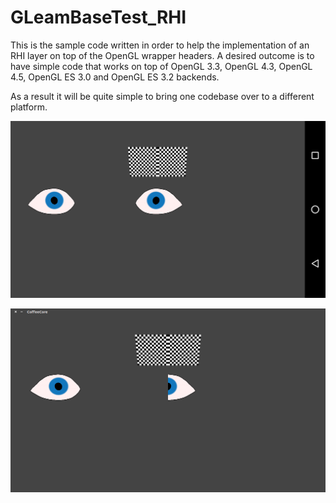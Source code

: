 # GLeamBaseTest_RHI
This is the sample code written in order to help the implementation of an RHI layer on top of the OpenGL wrapper headers.
A desired outcome is to have simple code that works on top of OpenGL 3.3, OpenGL 4.3, OpenGL 4.5, OpenGL ES 3.0 and OpenGL ES 3.2 backends.

As a result it will be quite simple to bring one codebase over to a different platform.


![GLeamBaseTest_RHI running on a Google Nexus 5X](https://github.com/hbirchtree/coffeecutie/blob/master/examples/gleam/rhi/base-test/android_23-nexus_5x.png?raw=true "Demo running on a Google Nexus 5X")

![GLeamBaseTest_RHI running on Ubuntu](https://github.com/hbirchtree/coffeecutie/blob/master/examples/gleam/rhi/base-test/ubuntu-test.png?raw=true "Demo running on Ubuntu with NVIDIA graphics")




